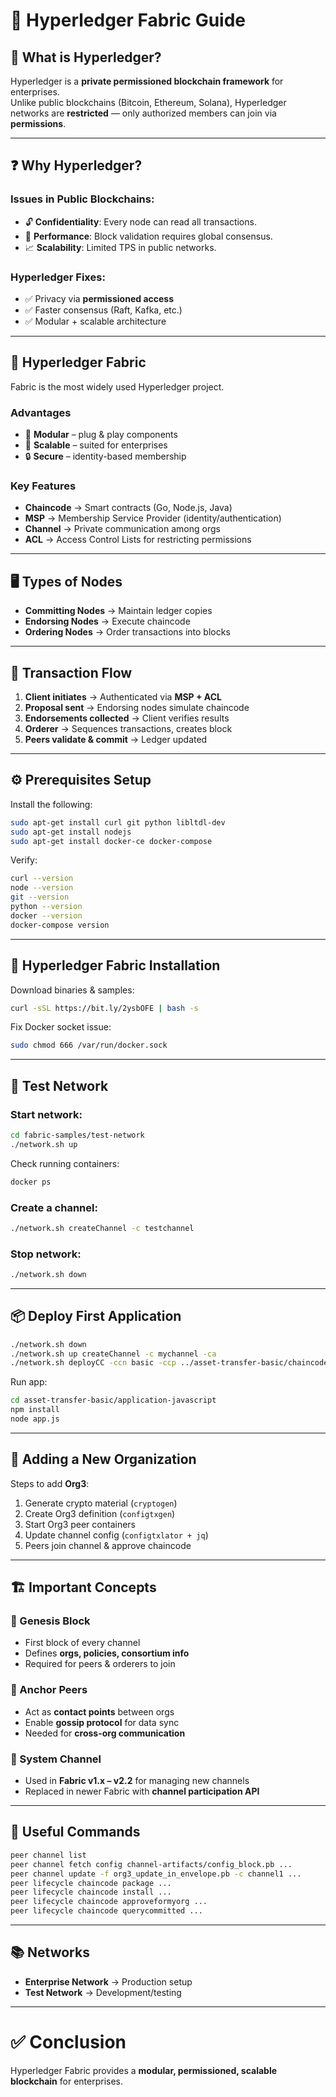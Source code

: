 # 🚀 Hyperledger Fabric Guide

## 📌 What is Hyperledger?

Hyperledger is a **private permissioned blockchain framework** for enterprises.  
Unlike public blockchains (Bitcoin, Ethereum, Solana), Hyperledger networks are **restricted** — only authorized members can join via **permissions**.

---

## ❓ Why Hyperledger?

### Issues in Public Blockchains:

- 🔓 **Confidentiality**: Every node can read all transactions.
- 🐢 **Performance**: Block validation requires global consensus.
- 📈 **Scalability**: Limited TPS in public networks.

### Hyperledger Fixes:

- ✅ Privacy via **permissioned access**
- ✅ Faster consensus (Raft, Kafka, etc.)
- ✅ Modular + scalable architecture

---

## 🔑 Hyperledger Fabric

Fabric is the most widely used Hyperledger project.

### Advantages

- 🔗 **Modular** – plug & play components
- 📡 **Scalable** – suited for enterprises
- 🔒 **Secure** – identity-based membership

### Key Features

- **Chaincode** → Smart contracts (Go, Node.js, Java)
- **MSP** → Membership Service Provider (identity/authentication)
- **Channel** → Private communication among orgs
- **ACL** → Access Control Lists for restricting permissions

---

## 🖥️ Types of Nodes

- **Committing Nodes** → Maintain ledger copies
- **Endorsing Nodes** → Execute chaincode
- **Ordering Nodes** → Order transactions into blocks

---

## 🔄 Transaction Flow

1. **Client initiates** → Authenticated via **MSP + ACL**
2. **Proposal sent** → Endorsing nodes simulate chaincode
3. **Endorsements collected** → Client verifies results
4. **Orderer** → Sequences transactions, creates block
5. **Peers validate & commit** → Ledger updated

---

## ⚙️ Prerequisites Setup

Install the following:

```bash
sudo apt-get install curl git python libltdl-dev
sudo apt-get install nodejs
sudo apt-get install docker-ce docker-compose
```

Verify:

```bash
curl --version
node --version
git --version
python --version
docker --version
docker-compose version
```

---

## 🔧 Hyperledger Fabric Installation

Download binaries & samples:

```bash
curl -sSL https://bit.ly/2ysbOFE | bash -s
```

Fix Docker socket issue:

```bash
sudo chmod 666 /var/run/docker.sock
```

---

## 🧪 Test Network

### Start network:

```bash
cd fabric-samples/test-network
./network.sh up
```

Check running containers:

```bash
docker ps
```

### Create a channel:

```bash
./network.sh createChannel -c testchannel
```

### Stop network:

```bash
./network.sh down
```

---

## 📦 Deploy First Application

```bash
./network.sh down
./network.sh up createChannel -c mychannel -ca
./network.sh deployCC -ccn basic -ccp ../asset-transfer-basic/chaincode-javascript/ -ccl javascript
```

Run app:

```bash
cd asset-transfer-basic/application-javascript
npm install
node app.js
```

---

## 🏢 Adding a New Organization

Steps to add **Org3**:

1. Generate crypto material (`cryptogen`)
2. Create Org3 definition (`configtxgen`)
3. Start Org3 peer containers
4. Update channel config (`configtxlator + jq`)
5. Peers join channel & approve chaincode

---

## 🏗️ Important Concepts

### 🔹 Genesis Block

- First block of every channel
- Defines **orgs, policies, consortium info**
- Required for peers & orderers to join

### 🔹 Anchor Peers

- Act as **contact points** between orgs
- Enable **gossip protocol** for data sync
- Needed for **cross-org communication**

### 🔹 System Channel

- Used in **Fabric v1.x – v2.2** for managing new channels
- Replaced in newer Fabric with **channel participation API**

---

## 📜 Useful Commands

```bash
peer channel list
peer channel fetch config channel-artifacts/config_block.pb ...
peer channel update -f org3_update_in_envelope.pb -c channel1 ...
peer lifecycle chaincode package ...
peer lifecycle chaincode install ...
peer lifecycle chaincode approveformyorg ...
peer lifecycle chaincode querycommitted ...
```

---

## 📚 Networks

- **Enterprise Network** → Production setup
- **Test Network** → Development/testing

---

# ✅ Conclusion

Hyperledger Fabric provides a **modular, permissioned, scalable blockchain** for enterprises.
